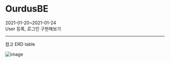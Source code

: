 # OurdusBE
2021-01-20~2021-01-24  
User 등록, 로그인 구현해보기
  
---
참고 ERD table  
  
![image](https://user-images.githubusercontent.com/59992230/105052812-a5120700-5ab3-11eb-8060-faf9d8d9509e.png)

